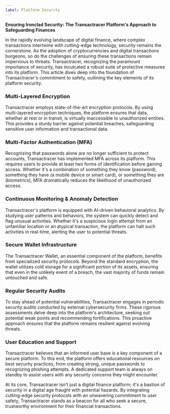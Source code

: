 ```yaml
---
label: Platform Security
---
```


**Ensuring Ironclad Security: The Transactracer Platform's Approach to Safeguarding Finances**

In the rapidly evolving landscape of digital finance, where complex transactions intertwine with cutting-edge technology, security remains the cornerstone. As the adoption of cryptocurrencies and digital transactions burgeons, so do the challenges of ensuring these transactions remain impervious to threats. Transactracer, recognizing the paramount importance of security, has inculcated a robust suite of protective measures into its platform. This article dives deep into the foundation of Transactracer's commitment to safety, outlining the key elements of its platform security.

### Multi-Layered Encryption

Transactracer employs state-of-the-art encryption protocols. By using multi-layered encryption techniques, the platform ensures that data, whether at rest or in transit, is virtually inaccessible to unauthorized entities. This provides a sturdy barrier against potential breaches, safeguarding sensitive user information and transactional data.

### Multi-Factor Authentication (MFA)

Recognizing that passwords alone are no longer sufficient to protect accounts, Transactracer has implemented MFA across its platform. This requires users to provide at least two forms of identification before gaining access. Whether it's a combination of something they know (password), something they have (a mobile device or smart card), or something they are (biometrics), MFA dramatically reduces the likelihood of unauthorized access.

### Continuous Monitoring & Anomaly Detection

Transactracer's platform is equipped with AI-driven behavioral analytics. By studying user patterns and behaviors, the system can quickly detect and flag unusual activities. Whether it's a suspicious login attempt from an unfamiliar location or an atypical transaction, the platform can halt such activities in real-time, alerting the user to potential threats.

### Secure Wallet Infrastructure

The Transactracer Wallet, an essential component of the platform, benefits from specialized security protocols. Beyond the standard encryption, the wallet utilizes cold storage for a significant portion of its assets, ensuring that even in the unlikely event of a breach, the vast majority of funds remain untouched and safe.

### Regular Security Audits

To stay ahead of potential vulnerabilities, Transactracer engages in periodic security audits conducted by external cybersecurity firms. These rigorous assessments delve deep into the platform's architecture, seeking out potential weak points and recommending fortifications. This proactive approach ensures that the platform remains resilient against evolving threats.

### User Education and Support

Transactracer believes that an informed user base is a key component of a secure platform. To this end, the platform offers educational resources on best security practices, from creating strong, unique passwords to recognizing phishing attempts. A dedicated support team is always on standby to assist users with any security concerns they might encounter.

At its core, Transactracer isn't just a digital finance platform; it's a bastion of security in a digital age fraught with potential hazards. By integrating cutting-edge security protocols with an unwavering commitment to user safety, Transactracer stands as a beacon for all who seek a secure, trustworthy environment for their financial transactions.